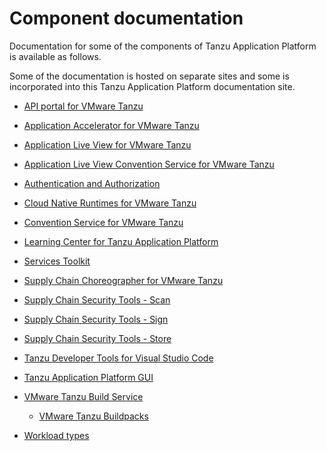 # Component documentation

Documentation for some of the components of Tanzu Application Platform is
available as follows.

Some of the documentation is hosted on separate sites and some is incorporated
into this Tanzu Application Platform documentation site.

- [API portal for VMware Tanzu](https://docs.pivotal.io/api-portal)

- [Application Accelerator for VMware Tanzu](https://docs.vmware.com/en/Application-Accelerator-for-VMware-Tanzu/index.html)

- [Application Live View for VMware Tanzu](https://docs.vmware.com/en/Application-Live-View-for-VMware-Tanzu/index.html)

- [Application Live View Convention Service for VMware Tanzu](https://docs.vmware.com/en/Application-Live-View-for-VMware-Tanzu/1.1/docs/GUID-convention-server.html)

- [Authentication and Authorization](authn-authz/overview.md)

- [Cloud Native Runtimes for VMware Tanzu](https://docs.vmware.com/en/Cloud-Native-Runtimes-for-VMware-Tanzu/index.html)

- [Convention Service for VMware Tanzu](convention-service/about.md)

- [Learning Center for Tanzu Application Platform](learning-center/about.md)

- [Services Toolkit](https://docs.vmware.com/en/Services-Toolkit-for-VMware-Tanzu-Application-Platform/index.html)

- [Supply Chain Choreographer for VMware Tanzu](scc/about.html)

- [Supply Chain Security Tools - Scan](scst-scan/overview.md)

- [Supply Chain Security Tools - Sign](scst-sign/overview.md)

- [Supply Chain Security Tools - Store](scst-store/overview.md)

- [Tanzu Developer Tools for Visual Studio Code](vscode-extension/about.md)

- [Tanzu Application Platform GUI](tap-gui/landing.md)

- [VMware Tanzu Build Service](https://docs.vmware.com/en/VMware-Tanzu-Build-Service/index.html)
  - [VMware Tanzu Buildpacks](https://docs.vmware.com/en/VMware-Tanzu-Buildpacks/index.html)

- [Workload types](workloads/workload-types.md)
